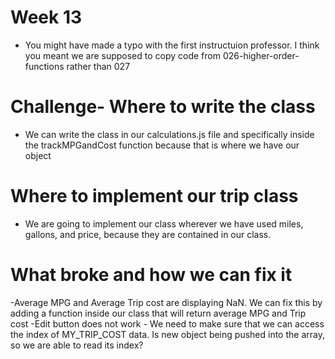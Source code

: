 # Week 13 
- You might have made a typo with the first instructuion professor. I think you meant we are supposed to copy code from 026-higher-order-functions rather than 027

# Challenge- Where to write the class
- We can write the class in our calculations.js file and specifically inside the trackMPGandCost function because that is where we have our object

# Where to implement our trip class
- We are going to implement our class wherever we have used miles, gallons, and price, because they are contained in our class. 

# What broke and how we can fix it
-Average MPG and Average Trip cost are displaying NaN. We can fix this by adding a function inside our class that will return average MPG and Trip cost
-Edit button does not work - We need to make sure that we can access the index of MY_TRIP_COST data. Is new object being pushed into the array, so we are able to read its index? 